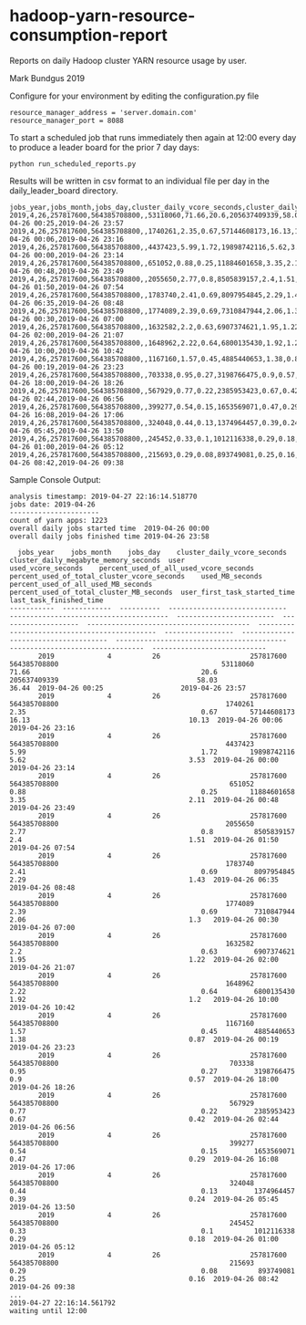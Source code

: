 # hadoop-yarn-resource-consumption-report
Reports on daily Hadoop cluster YARN resource usage by user.

Mark Bundgus 2019

Configure for your environment by editing the configuration.py file

    resource_manager_address = 'server.domain.com'
    resource_manager_port = 8088

To start a scheduled job that runs immediately then again at 12:00 every day to produce a leader board for the prior 7 day days:

    python run_scheduled_reports.py

Results will be written in csv format to an individual file per day in the daily_leader_board directory.

    jobs_year,jobs_month,jobs_day,cluster_daily_vcore_seconds,cluster_daily_megabyte_memory_seconds,user,used_vcore_seconds,percent_used_of_all_used_vcore_seconds,percent_used_of_total_cluster_vcore_seconds,used_MB_seconds,percent_used_of_all_used_MB_seconds,percent_used_of_total_cluster_MB_seconds,user_first_task_started_time,last_task_finished_time
    2019,4,26,257817600,564385708800,,53118060,71.66,20.6,205637409339,58.03,36.44,2019-04-26 00:25,2019-04-26 23:57
    2019,4,26,257817600,564385708800,,1740261,2.35,0.67,57144608173,16.13,10.13,2019-04-26 00:06,2019-04-26 23:16
    2019,4,26,257817600,564385708800,,4437423,5.99,1.72,19898742116,5.62,3.53,2019-04-26 00:00,2019-04-26 23:14
    2019,4,26,257817600,564385708800,,651052,0.88,0.25,11884601658,3.35,2.11,2019-04-26 00:48,2019-04-26 23:49
    2019,4,26,257817600,564385708800,,2055650,2.77,0.8,8505839157,2.4,1.51,2019-04-26 01:50,2019-04-26 07:54
    2019,4,26,257817600,564385708800,,1783740,2.41,0.69,8097954845,2.29,1.43,2019-04-26 06:35,2019-04-26 08:48
    2019,4,26,257817600,564385708800,,1774089,2.39,0.69,7310847944,2.06,1.3,2019-04-26 00:30,2019-04-26 07:00
    2019,4,26,257817600,564385708800,,1632582,2.2,0.63,6907374621,1.95,1.22,2019-04-26 02:00,2019-04-26 21:07
    2019,4,26,257817600,564385708800,,1648962,2.22,0.64,6800135430,1.92,1.2,2019-04-26 10:00,2019-04-26 10:42
    2019,4,26,257817600,564385708800,,1167160,1.57,0.45,4885440653,1.38,0.87,2019-04-26 00:19,2019-04-26 23:23
    2019,4,26,257817600,564385708800,,703338,0.95,0.27,3198766475,0.9,0.57,2019-04-26 18:00,2019-04-26 18:26
    2019,4,26,257817600,564385708800,,567929,0.77,0.22,2385953423,0.67,0.42,2019-04-26 02:44,2019-04-26 06:56
    2019,4,26,257817600,564385708800,,399277,0.54,0.15,1653569071,0.47,0.29,2019-04-26 16:08,2019-04-26 17:06
    2019,4,26,257817600,564385708800,,324048,0.44,0.13,1374964457,0.39,0.24,2019-04-26 05:45,2019-04-26 13:50
    2019,4,26,257817600,564385708800,,245452,0.33,0.1,1012116338,0.29,0.18,2019-04-26 01:00,2019-04-26 05:12
    2019,4,26,257817600,564385708800,,215693,0.29,0.08,893749081,0.25,0.16,2019-04-26 08:42,2019-04-26 09:38

Sample Console Output:

    analysis timestamp: 2019-04-27 22:16:14.518770
    jobs date: 2019-04-26
    ----------------------
    count of yarn apps: 1223
    overall daily jobs started time  2019-04-26 00:00
    overall daily jobs finished time 2019-04-26 23:58

      jobs_year    jobs_month    jobs_day    cluster_daily_vcore_seconds    cluster_daily_megabyte_memory_seconds  user                        used_vcore_seconds    percent_used_of_all_used_vcore_seconds    percent_used_of_total_cluster_vcore_seconds    used_MB_seconds    percent_used_of_all_used_MB_seconds    percent_used_of_total_cluster_MB_seconds  user_first_task_started_time       last_task_finished_time
    -----------  ------------  ----------  -----------------------------  ---------------------------------------  ------------------------  --------------------  ----------------------------------------  ---------------------------------------------  -----------------  -------------------------------------  ------------------------------------------  ---------------------------------  ----------------------------
           2019             4          26                      257817600                             564385708800                                        53118060                                     71.66                                          20.6        205637409339                                  58.03                                       36.44  2019-04-26 00:25                   2019-04-26 23:57
           2019             4          26                      257817600                             564385708800                                         1740261                                      2.35                                           0.67        57144608173                                  16.13                                       10.13  2019-04-26 00:06                   2019-04-26 23:16
           2019             4          26                      257817600                             564385708800                                         4437423                                      5.99                                           1.72        19898742116                                   5.62                                        3.53  2019-04-26 00:00                   2019-04-26 23:14
           2019             4          26                      257817600                             564385708800                                          651052                                      0.88                                           0.25        11884601658                                   3.35                                        2.11  2019-04-26 00:48                   2019-04-26 23:49
           2019             4          26                      257817600                             564385708800                                         2055650                                      2.77                                           0.8          8505839157                                   2.4                                         1.51  2019-04-26 01:50                   2019-04-26 07:54
           2019             4          26                      257817600                             564385708800                                         1783740                                      2.41                                           0.69         8097954845                                   2.29                                        1.43  2019-04-26 06:35                   2019-04-26 08:48
           2019             4          26                      257817600                             564385708800                                         1774089                                      2.39                                           0.69         7310847944                                   2.06                                        1.3   2019-04-26 00:30                   2019-04-26 07:00
           2019             4          26                      257817600                             564385708800                                         1632582                                      2.2                                            0.63         6907374621                                   1.95                                        1.22  2019-04-26 02:00                   2019-04-26 21:07
           2019             4          26                      257817600                             564385708800                                         1648962                                      2.22                                           0.64         6800135430                                   1.92                                        1.2   2019-04-26 10:00                   2019-04-26 10:42
           2019             4          26                      257817600                             564385708800                                         1167160                                      1.57                                           0.45         4885440653                                   1.38                                        0.87  2019-04-26 00:19                   2019-04-26 23:23
           2019             4          26                      257817600                             564385708800                                          703338                                      0.95                                           0.27         3198766475                                   0.9                                         0.57  2019-04-26 18:00                   2019-04-26 18:26
           2019             4          26                      257817600                             564385708800                                          567929                                      0.77                                           0.22         2385953423                                   0.67                                        0.42  2019-04-26 02:44                   2019-04-26 06:56
           2019             4          26                      257817600                             564385708800                                          399277                                      0.54                                           0.15         1653569071                                   0.47                                        0.29  2019-04-26 16:08                   2019-04-26 17:06
           2019             4          26                      257817600                             564385708800                                          324048                                      0.44                                           0.13         1374964457                                   0.39                                        0.24  2019-04-26 05:45                   2019-04-26 13:50
           2019             4          26                      257817600                             564385708800                                          245452                                      0.33                                           0.1          1012116338                                   0.29                                        0.18  2019-04-26 01:00                   2019-04-26 05:12
           2019             4          26                      257817600                             564385708800                                          215693                                      0.29                                           0.08          893749081                                   0.25                                        0.16  2019-04-26 08:42                   2019-04-26 09:38
    ...
    2019-04-27 22:16:14.561792
    waiting until 12:00